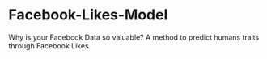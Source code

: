 # Facebook-Likes-Model
Why is your Facebook Data so valuable? A method to predict humans traits through Facebook Likes.
